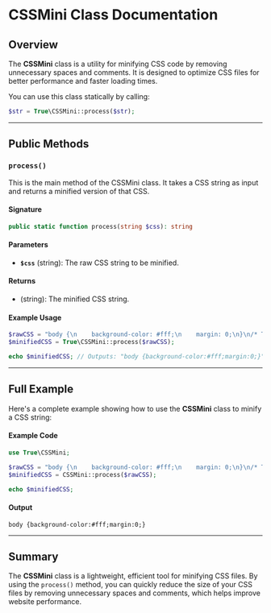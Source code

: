 # CSSMini Class Documentation

## Overview
The **CSSMini** class is a utility for minifying CSS code by removing unnecessary spaces and comments. It is designed to optimize CSS files for better performance and faster loading times.

You can use this class statically by calling:
```php
$str = True\CSSMini::process($str);
```

---

## Public Methods

### `process()`
This is the main method of the CSSMini class. It takes a CSS string as input and returns a minified version of that CSS.

#### Signature
```php
public static function process(string $css): string
```

#### Parameters
- **`$css`** (string): The raw CSS string to be minified.

#### Returns
- (string): The minified CSS string.

#### Example Usage
```php
$rawCSS = "body {\n    background-color: #fff;\n    margin: 0;\n}\n/* This is a comment */";
$minifiedCSS = True\CSSMini::process($rawCSS);

echo $minifiedCSS; // Outputs: "body {background-color:#fff;margin:0;}"
```

---

## Full Example
Here's a complete example showing how to use the **CSSMini** class to minify a CSS string:

#### Example Code
```php
use True\CSSMini;

$rawCSS = "body {\n    background-color: #fff;\n    margin: 0;\n}\n/* This is a comment */";
$minifiedCSS = CSSMini::process($rawCSS);

echo $minifiedCSS;
```

#### Output
```text
body {background-color:#fff;margin:0;}
```

---

## Summary
The **CSSMini** class is a lightweight, efficient tool for minifying CSS files. By using the `process()` method, you can quickly reduce the size of your CSS files by removing unnecessary spaces and comments, which helps improve website performance.


